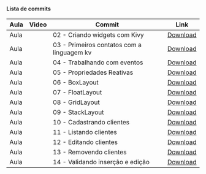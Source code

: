#### Lista de commits
Aula | Video | Commit | Link 
------ | ------ | ------ | ------ 
Aula | | 02 - Criando widgets com Kivy | [Download](https://github.com/treinaweb/treinaweb-kivy-framework-python/archive/ca807ad2964873fab136a274e69f9081eabfdcd7.zip) 
Aula | | 03 - Primeiros contatos com a linguagem kv | [Download](https://github.com/treinaweb/treinaweb-kivy-framework-python/archive/4aa075497bdddad9392280967e69b83ab6f190c1.zip) 
Aula | | 04 - Trabalhando com eventos | [Download](https://github.com/treinaweb/treinaweb-kivy-framework-python/archive/94348523d0c885da39a1a048d57ed180b82bbd15.zip) 
Aula | | 05 - Propriedades Reativas | [Download](https://github.com/treinaweb/treinaweb-kivy-framework-python/archive/a827e26278b206b5e7fb142fcaed63ddb3968de6.zip) 
Aula | | 06 - BoxLayout | [Download](https://github.com/treinaweb/treinaweb-kivy-framework-python/archive/7147b4e507e6645ffe40d85e3f62efb9f393699d.zip) 
Aula | | 07 - FloatLayout | [Download](https://github.com/treinaweb/treinaweb-kivy-framework-python/archive/33e8bfc87d1284a3f3b0aae452381654edbd49bb.zip) 
Aula | | 08 - GridLayout | [Download](https://github.com/treinaweb/treinaweb-kivy-framework-python/archive/a665c10d4a11417e6d24901d1aa87880282a6432.zip) 
Aula | | 09 - StackLayout | [Download](https://github.com/treinaweb/treinaweb-kivy-framework-python/archive/53d24d618778df6d126c9877094147125a97ac0a.zip) 
Aula | | 10 - Cadastrando clientes | [Download](https://github.com/treinaweb/treinaweb-kivy-framework-python/archive/56f2eacf404e52122e25f477288302002668349f.zip) 
Aula | | 11 - Listando clientes | [Download](https://github.com/treinaweb/treinaweb-kivy-framework-python/archive/5a13f02b579c21df0a905b0bf20ea261e586866a.zip) 
Aula | | 12 - Editando clientes | [Download](https://github.com/treinaweb/treinaweb-kivy-framework-python/archive/894b1c0b78d44448194e3debc5a0c35a7f49162b.zip) 
Aula | | 13 - Removendo clientes | [Download](https://github.com/treinaweb/treinaweb-kivy-framework-python/archive/cb5f1c901c5557284f1c9dc63d18571e4fd2d62c.zip) 
Aula | | 14 - Validando inserção e edição | [Download](https://github.com/treinaweb/treinaweb-kivy-framework-python/archive/9a59f41be6b5282058117bf1ef9aa463264519a9.zip) 
